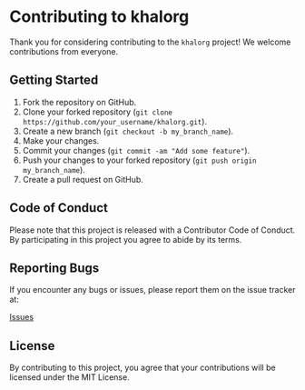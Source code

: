 # Contributing to khalorg

Thank you for considering contributing to the `khalorg` project! We welcome contributions from everyone.

## Getting Started

1. Fork the repository on GitHub.
2. Clone your forked repository (`git clone https://github.com/your_username/khalorg.git`).
3. Create a new branch (`git checkout -b my_branch_name`).
4. Make your changes.
5. Commit your changes (`git commit -am "Add some feature"`).
6. Push your changes to your forked repository (`git push origin my_branch_name`).
7. Create a pull request on GitHub.

## Code of Conduct

Please note that this project is released with a Contributor Code of Conduct. By participating in this project you agree to abide by its terms.

## Reporting Bugs

If you encounter any bugs or issues, please report them on the issue tracker at:

[Issues](https://github.com/username/khalorg/issues)

## License

By contributing to this project, you agree that your contributions will be licensed under the MIT License.



